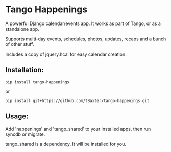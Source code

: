 Tango Happenings
=================

A powerful Django calendar/events app. It works as part of Tango, or as a standalone app.

Supports multi-day events, schedules, photos, updates, recaps and a bunch of other stuff.

Includes a copy of jquery.hcal for easy calendar creation.


## Installation:

    pip install tango-happenings

or 

    pip install git+https://github.com/tBaxter/tango-happenings.git


## Usage:
Add 'happenings' and 'tango_shared' to your installed apps, then run syncdb or migrate.

tango_shared is a dependency. It will be installed for you.
